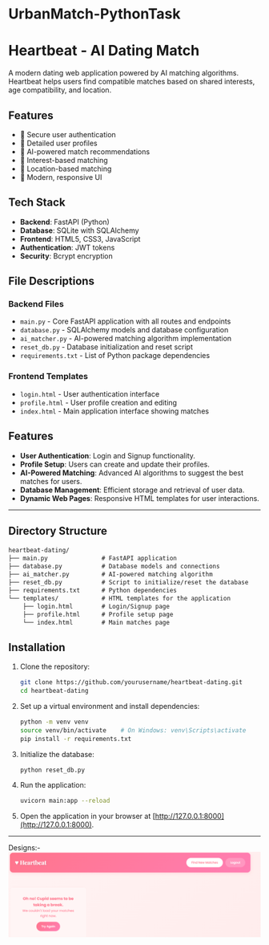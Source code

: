 # UrbanMatch-PythonTask
# Heartbeat - AI Dating Match

A modern dating web application powered by AI matching algorithms. Heartbeat helps users find compatible matches based on shared interests, age compatibility, and location.



## Features

- 🔐 Secure user authentication
- 👤 Detailed user profiles
- 💝 AI-powered match recommendations
- 🎯 Interest-based matching
- 📍 Location-based matching
- 💫 Modern, responsive UI

## Tech Stack

- **Backend**: FastAPI (Python)
- **Database**: SQLite with SQLAlchemy
- **Frontend**: HTML5, CSS3, JavaScript
- **Authentication**: JWT tokens
- **Security**: Bcrypt encryption


## File Descriptions

### Backend Files
- `main.py` - Core FastAPI application with all routes and endpoints
- `database.py` - SQLAlchemy models and database configuration
- `ai_matcher.py` - AI-powered matching algorithm implementation
- `reset_db.py` - Database initialization and reset script
- `requirements.txt` - List of Python package dependencies

### Frontend Templates
- `login.html` - User authentication interface
- `profile.html` - User profile creation and editing
- `index.html` - Main application interface showing matches



## Features

- **User Authentication**: Login and Signup functionality.
- **Profile Setup**: Users can create and update their profiles.
- **AI-Powered Matching**: Advanced AI algorithms to suggest the best matches for users.
- **Database Management**: Efficient storage and retrieval of user data.
- **Dynamic Web Pages**: Responsive HTML templates for user interactions.

---

## Directory Structure

```plaintext
heartbeat-dating/
├── main.py               # FastAPI application
├── database.py           # Database models and connections
├── ai_matcher.py         # AI-powered matching algorithm
├── reset_db.py           # Script to initialize/reset the database
├── requirements.txt      # Python dependencies
└── templates/            # HTML templates for the application
    ├── login.html        # Login/Signup page
    ├── profile.html      # Profile setup page
    └── index.html        # Main matches page
```



## Installation

1. Clone the repository:
   ```bash
   git clone https://github.com/yourusername/heartbeat-dating.git
   cd heartbeat-dating
   ```

2. Set up a virtual environment and install dependencies:
   ```bash
   python -m venv venv
   source venv/bin/activate    # On Windows: venv\Scripts\activate
   pip install -r requirements.txt
   ```

3. Initialize the database:
   ```bash
   python reset_db.py
   ```

4. Run the application:
   ```bash
   uvicorn main:app --reload
   ```

5. Open the application in your browser at [http://127.0.0.1:8000](http://127.0.0.1:8000).

---
Designs:-
![Homepage Screenshot](https://github.com/AaryanAnand10/UrbanMatch-PythonTask/blob/main/images/MaIn.png)


